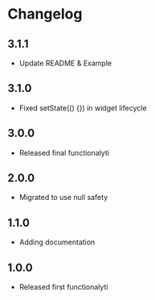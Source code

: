 # Changelog

## 3.1.1
 - Update README & Example

## 3.1.0
 - Fixed setState(() {}) in widget lifecycle

## 3.0.0
 - Released final functionalyti

## 2.0.0
 - Migrated to use null safety

## 1.1.0
 - Adding documentation

## 1.0.0
 - Released first functionalyti

